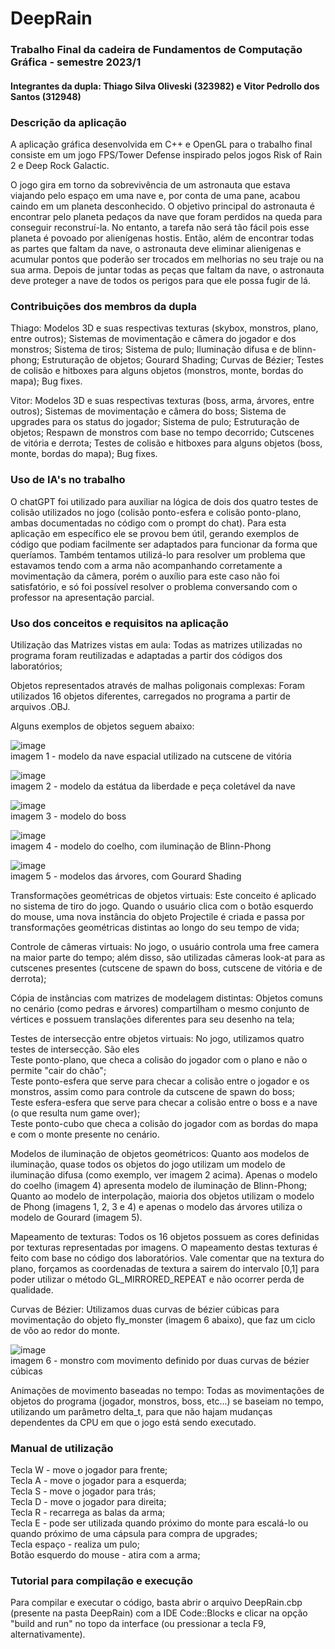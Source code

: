# DeepRain

### Trabalho Final da cadeira de Fundamentos de Computação Gráfica - semestre 2023/1

#### Integrantes da dupla: Thiago Silva Oliveski (323982) e Vitor Pedrollo dos Santos (312948)

### Descrição da aplicação
A aplicação gráfica desenvolvida em C++ e OpenGL para o trabalho final consiste em um jogo FPS/Tower Defense inspirado pelos jogos Risk of Rain 2 e Deep Rock Galactic.

O jogo gira em torno da sobrevivência de um astronauta que estava viajando pelo espaço em uma nave e, por conta de uma pane, acabou caindo em um planeta desconhecido.
O objetivo principal do astronauta é encontrar pelo planeta pedaços da nave que foram perdidos na queda para conseguir reconstruí-la. No entanto, a tarefa não será tão fácil pois esse planeta é povoado por alienígenas hostis. Então, além de encontrar todas as partes que faltam da nave, o astronauta deve eliminar alienigenas e acumular pontos que poderão ser trocados em melhorias no seu traje ou na sua arma. Depois de juntar todas as peças que faltam da nave, o astronauta deve proteger a nave de todos os perigos para que ele possa fugir de lá.

### Contribuições dos membros da dupla
Thiago:
        Modelos 3D e suas respectivas texturas (skybox, monstros, plano, entre outros);
        Sistemas de movimentação e câmera do jogador e dos monstros;
        Sistema de tiros;
        Sistema de pulo;
        Iluminação difusa e de blinn-phong;
        Estruturação de objetos;
        Gourard Shading;
        Curvas de Bézier;
        Testes de colisão e hitboxes para alguns objetos (monstros, monte, bordas do mapa);
        Bug fixes.

Vitor:
        Modelos 3D e suas respectivas texturas (boss, arma, árvores, entre outros);
        Sistemas de movimentação e câmera do boss;
        Sistema de upgrades para os status do jogador;
        Sistema de pulo;
        Estruturação de objetos;
        Respawn de monstros com base no tempo decorrido;
        Cutscenes de vitória e derrota;
        Testes de colisão e hitboxes para alguns objetos (boss, monte, bordas do mapa);
        Bug fixes.

### Uso de IA's no trabalho
O chatGPT foi utilizado para auxiliar na lógica de dois dos quatro testes de colisão utilizados no jogo (colisão ponto-esfera e colisão ponto-plano, ambas documentadas no código com o prompt do chat). Para esta aplicação em específico ele se provou bem útil, gerando exemplos de código 
que podiam facilmente ser adaptados para funcionar da forma que queríamos. 
Também tentamos utilizá-lo para resolver um problema que estavamos tendo com a arma não acompanhando corretamente a movimentação da câmera, 
porém o auxílio para este caso não foi satisfatório, e só foi possível resolver o problema conversando com o professor na apresentação parcial.

### Uso dos conceitos e requisitos na aplicação
Utilização das Matrizes vistas em aula: Todas as matrizes utilizadas no programa foram reutilizadas e adaptadas a partir dos códigos dos laboratórios;

Objetos representados através de malhas poligonais complexas: Foram utilizados 16 objetos diferentes, carregados no programa a partir de arquivos .OBJ.

Alguns exemplos de objetos seguem abaixo: <br>

![image](https://github.com/ThiSo/DeepRain/assets/81988524/9aeac2bb-4de9-4d28-bbd1-813f418de96b)
<br>imagem 1 - modelo da nave espacial utilizado na cutscene de vitória

![image](https://github.com/ThiSo/DeepRain/assets/81988524/7bb29846-c821-43ff-b71c-433a47ea9109)
<br>imagem 2 - modelo da estátua da liberdade e peça coletável da nave

![image](https://github.com/ThiSo/DeepRain/assets/81988524/0f4704bf-9a0e-41b8-8f35-ad361db8e5a9)
<br>imagem 3 - modelo do boss 

![image](https://github.com/ThiSo/DeepRain/assets/81988524/c0e785a1-8d2b-4c6c-9af4-51a101ff4bdf)
<br>imagem 4 - modelo do coelho, com iluminação de Blinn-Phong

![image](https://github.com/ThiSo/DeepRain/assets/81988524/8bb5cbfc-3cbc-471e-8db5-4e0360043550)
<br>imagem 5 - modelos das árvores, com Gourard Shading

Transformações geométricas de objetos virtuais: Este conceito é aplicado no sistema de tiro do jogo. Quando o usuário clica com o botão 
esquerdo do mouse, uma nova instância do objeto Projectile é criada e passa por transformações geométricas distintas ao longo do seu tempo de vida;

Controle de câmeras virtuais: No jogo, o usuário controla uma free camera na maior parte do tempo; além disso, são utilizadas câmeras look-at
para as cutscenes presentes (cutscene de spawn do boss, cutscene de vitória e de derrota);

Cópia de instâncias com matrizes de modelagem distintas: Objetos comuns no cenário (como pedras e árvores) compartilham o mesmo conjunto de vértices
e possuem translações diferentes para seu desenho na tela;

Testes de intersecção entre objetos virtuais: No jogo, utilizamos quatro testes de intersecção. São eles <br> 
Teste ponto-plano, que checa a colisão do jogador com o plano e não o permite "cair do chão"; <br>
Teste ponto-esfera que serve para checar a colisão entre o jogador e os monstros, assim como para controle da cutscene de spawn do boss; <br>
Teste esfera-esfera que serve para checar a colisão entre o boss e a nave (o que resulta num game over); <br>
Teste ponto-cubo que checa a colisão do jogador com as bordas do mapa e com o monte presente no cenário.

Modelos de iluminação de objetos geométricos: Quanto aos modelos de iluminação, quase todos os objetos do jogo utilizam um modelo de iluminação
difusa (como exemplo, ver imagem 2 acima). Apenas o modelo do coelho (imagem 4) apresenta modelo de iluminação de Blinn-Phong; <br>
Quanto ao modelo de interpolação, maioria dos objetos utilizam o modelo de Phong (imagens 1, 2, 3 e 4) e apenas o modelo das árvores utiliza
o modelo de Gourard (imagem 5).

Mapeamento de texturas: Todos os 16 objetos possuem as cores definidas por texturas representadas por imagens. O mapeamento destas texturas é feito
com base no código dos laboratórios. Vale comentar que na textura do plano, forçamos as coordenadas de textura a sairem do intervalo [0,1] para poder
utilizar o método GL_MIRRORED_REPEAT e não ocorrer perda de qualidade.

Curvas de Bézier: Utilizamos duas curvas de bézier cúbicas para movimentação do objeto fly_monster (imagem 6 abaixo), que faz um ciclo de vôo 
ao redor do monte.

![image](https://github.com/ThiSo/DeepRain/assets/81988524/fc6de7fd-19b3-4187-bcc2-1829a74b766e)
<br>imagem 6 - monstro com movimento definido por duas curvas de bézier cúbicas

Animações de movimento baseadas no tempo: Todas as movimentações de objetos do programa (jogador, monstros, boss, etc...) se baseiam no tempo, utilizando um parâmetro delta_t, para que não hajam mudanças dependentes da CPU em que o jogo está sendo executado.

### Manual de utilização 
Tecla W - move o jogador para frente;<br>
Tecla A - move o jogador para a esquerda;<br>
Tecla S - move o jogador para trás;<br>
Tecla D - move o jogador para direita;<br>
Tecla R - recarrega as balas da arma;<br>
Tecla E - pode ser utilizada quando próximo do monte para escalá-lo ou quando próximo de uma cápsula para compra de upgrades;<br>
Tecla espaço - realiza um pulo;<br>
Botão esquerdo do mouse - atira com a arma;<br>

### Tutorial para compilação e execução
Para compilar e executar o código, basta abrir o arquivo DeepRain.cbp (presente na pasta DeepRain) com a IDE Code::Blocks e clicar na opção
"build and run" no topo da interface (ou pressionar a tecla F9, alternativamente).



